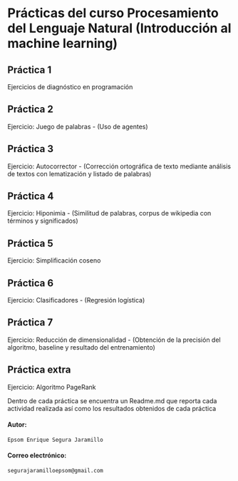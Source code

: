 # Prácticas del curso Procesamiento del Lenguaje Natural (Introducción al machine learning)

## Práctica 1
Ejercicios de diagnóstico en programación


## Práctica 2
Ejercicio: Juego de palabras - (Uso de agentes)


## Práctica 3
Ejercicio: Autocorrector - (Corrección ortográfica de texto mediante análisis de textos con lematización y listado de palabras)


## Práctica 4
Ejercicio: Hiponimia - (Similitud de palabras, corpus de wikipedia con términos y significados)


## Práctica 5
Ejercicio: Simplificación coseno


## Práctica 6
Ejercicio: Clasificadores - (Regresión logística)

## Práctica 7
Ejercicio: Reducción de dimensionalidad - (Obtención de la precisión del algoritmo, baseline y resultado del entrenamiento)

## Práctica extra
Ejercicio: Algoritmo PageRank


Dentro de cada práctica se encuentra un Readme.md que reporta cada actividad realizada así como los resultados obtenidos de cada práctica

#### Autor: 
    Epsom Enrique Segura Jaramillo
#### Correo electrónico: 
    segurajaramilloepsom@gmail.com